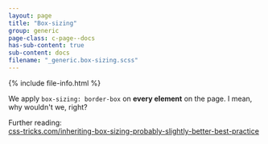 ```yaml
---
layout: page
title: "Box-sizing"
group: generic
page-class: c-page--docs
has-sub-content: true
sub-content: docs
filename: "_generic.box-sizing.scss"
---
```


{% include file-info.html %}

We apply `box-sizing: border-box` on **every element** on the page. I mean, why wouldn't we, right?

Further reading:   
[css-tricks.com/inheriting-box-sizing-probably-slightly-better-best-practice](https://css-tricks.com/inheriting-box-sizing-probably-slightly-better-best-practice)
